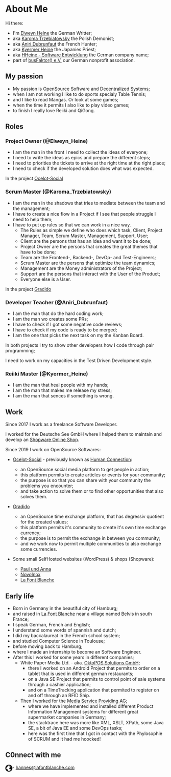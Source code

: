 # About Me

Hi there: 
- I'm [Elweyn Heine](#project-owner-elweyn_heine) the German Writter;
- aka [Karoma Trzebiatowsky](#scrum-master-karoma_trzebiatowsky) the Polish Demonist;
- aka [Aniri Dubrunfaut](#developer-teacher-aniri_dubrunfaut) the French Hunter;
- aka [Kyermer Heine](#reiiki-master-kyermer_heine) the Japanies Priest;
- aka [HHeine - Software Entwicklung](#work) the German company name;
- part of [busFaktor() e.V.](https://www.busfaktor.org/de) our German nonprofit association.

## My passion

- My passion is OpenSource Software and Decentralized Systems; 
- when I am not working I like to do sports specialy Table Tennis;
- and I like to read Mangas. Or look at some games;
- when the time it permits I also like to play video games;
- to finish I really love Reiiki and QiGong.

## Roles

### Project Owner (@Elweyn_Heine)

- I am the man in the front I need to collect the ideas of everyone;
- I need to write the ideas as epics and prepare the different steps;
- I need to priorities the tickets to arrive at the right time at the right place;
- I need to check if the developed solution does what was expected.


In the project [Ocelot-Social](https://github.com/Ocelot-Social-Community/Ocelot-Social/)

### Scrum Master (@Karoma_Trzebiatowsky)

- I am the man in the shadows that tries to mediate between the team and the management;
- I have to create a nice flow in a Project if I see that people struggle I need to help them;
- I have to put up rules so that we can work in a nice way.
  - The Rules as simple we define who does which task, Client, Project Manager, Team, Scrum Master, Management, Support, User;
  - Client are the persons that has an Idea and want it to be done;
  - Project Owner are the persons that creates the great themes that have to be done;
  - Team are the Frontend-, Backend-, DevOp- and Test-Engineers;
  - Scrum Master are the persons that optimize the team dynamics;
  - Management are the Money administrators of the Project;
  - Support are the persons that interact with the User of the Product;
  - Everyone else is a User. 


In the project [Gradido](https://github.com/gradido/gradido/)

### Developer Teacher (@Aniri_Dubrunfaut)

- I am the man that do the hard coding work;
- I am the man wo creates some PRs;
- I have to check if I got some negative code reviews;
- I have to check if my code is ready to be merged;
- I am the one that picks the next task on my the Kanban Board. 


In both projects I try to show other developers how I code through pair programming; 

I need to work on my capacities in the Test Driven Development style.

### Reiiki Master (@Kyermer_Heine)

- I am the man that heal people with my hands;
- I am the man that makes me release my stress;
- I am the man that sences if something is wrong.

## Work

Since 2017 I work as a freelance Software Developer. 

I worked for the Deutsche See GmbH where I helped them to maintain and develop an [Shopware Online Shop](https://www.deutschesee.de/shop/).


Since 2019 I work on OpenSource Softwares:

- [Ocelot-Social](https://www.ocelot.social/) - previously known as [Human Connection](https://human-connection.org/):
  - an OpenSource social media platform to get people in action;
  - this platform permits to create articles or events for your community;
  - the purpose is so that you can share with your community the problems you encounter;
  - and take action to solve them or to find other opportunities that also solves them.

- [Gradido](https://gradido.net/de/) 
  - an OpenSource time exchange platform, that has degressiv quotient for the created values;
  - this platform permits it's community to create it's own time exchange currency;
  - the purpose is to permit the exchange in between you community;
  - and we work now to permit multiple communities to also exchange some currencies.

- Some small SelfHosted websites (WordPress) & shops (Shopware):

  - [Paul und Anna](https://www.paulundanna.com/)
  - [NovoInox](https://www.novoinox.de/)
  - [La Font Blanche](https://www.lafontblanche.com/)

## Early life

- Born in Germany in the beautiful city of Hamburg; 
- and raised in [La Font Blanche](https://www.lafontblanche.com/) near a village named Belvis in south France;
- I speak German, French and English;
- I understand some words of spannish and dutch;
- I did my baccalaureat in the French school system;
- and studied Computer Science in Toulouse; 
- before moving back to Hamburg;
- where I made an internship to become an Software Engineer.
- After this I worked for some years in different companies;
  - White Paper Media Ltd. - aka. [OktoPOS Solutions GmbH](https://www.oktopos.com/);
    - there I worked on an Android Project that permits to order on a tablet that is used in different german restaurants;
    - on a Java SE Project that permits to control point of sale systems through a cashier application;
    - and on a TimeTracking application that permited to register on and off through an RFID Ship.
  - Then I worked for the [Media Service Providing AG](https://mspag.com/); 
    - where we have implemented and installed different Product Information Management systems for different great supermarket companies in Germany;
    - the stacktrace here was more like XML, XSLT, XPath, some Java SE, a bit of Java EE and some DevOps tasks;
    - here was the first time that I got in contact with the Phylosophie of SCRUM and it had me hoocked!

## C0nnect with me

<img align="left" alt="HHeine" width="22px" src="https://raw.githubusercontent.com/iconic/open-iconic/master/svg/globe.svg"> - <hannes@lafontblanche.com>

